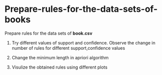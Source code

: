 # **Prepare-rules-for-the-data-sets-of-books**

Prepare rules for the data sets of **book.csv**

1) Try different values of support and confidence. Observe the change in number of rules for different support,confidence values

2) Change the minimum length in apriori algorithm

3) Visulize the obtained rules using different plots 
